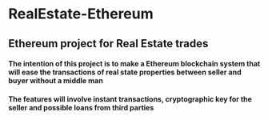 # RealEstate-Ethereum
## Ethereum project for Real Estate trades

#### The intention of this project is to make a Ethereum blockchain system that will ease the transactions of real state properties between seller and buyer without a middle man

#### The features will involve instant transactions, cryptographic key for the seller and possible loans from third parties

